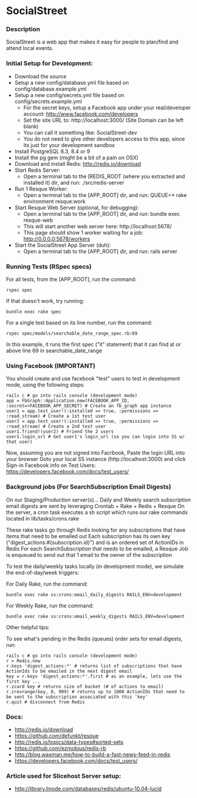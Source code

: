SocialStreet
================

### Description

SocialStreet is a web app that makes it easy for people to plan/find and attend local events.

### Initial Setup for Development:

- Download the source
- Setup a new config/database.yml file based on config/database.example.yml
- Setup a new config/secrets.yml file based on config/secrets.example.yml
  - For the secret keys, setup a Facebook app under your real/developer account: http://www.facebook.com/developers
  - Set the site URL to: http://localhost:3000/ (Site Domain can be left blank)
  - You can call it something like: SocialStreet-dev
  - You do not need to give other developers access to this app, since its just for your development sandbox
- Install PostgreSQL 8.3, 8.4 or 9
- Install the pg gem (might be a bit of a pain on OSX)
- Download and install Redis: http://redis.io/download
- Start Redis Server:
  - Open a terminal tab to the [REDIS_ROOT (where you extracted and installed it) dir, and run: ./src/redis-server
- Run 1 Resque Worker:
  - Open a terminal tab to the [APP_ROOT] dir, and run: QUEUE=* rake environment resque:work
- Start Resque Web Server (optional, for debugging):
  - Open a terminal tab to the [APP_ROOT] dir, and run: bundle exec resque-web
  - This will start another web server here: http://localhost:5678/
  - This page should show 1 worker waiting for a job: http://0.0.0.0:5678/workers
- Start the SocialStreet App Server (duh):
  - Open a terminal tab to the [APP_ROOT] dir, and run: rails server

### Running Tests (RSpec specs)

For all tests, from the [APP_ROOT], run the command:

    rspec spec

If that doesn't work, try running:

    bundle exec rake spec

For a single test based on its line number, run the command: 

    rspec spec/models/searchable_date_range_spec.rb:69

In this example, it runs the first spec ("it" statement) that it can find at or above line 69 in searchable_date_range

### Using Facebook (IMPORTANT)

You should create and use facebook "test" users to test in development mode, using the following steps:

    rails c # go into rails console (development mode)
    app = FbGraph::Application.new(FACEBOOK_APP_ID, :secret=>FACEBOOK_APP_SECRET) # Create an fb_graph app instance
    user1 = app.test_user!(:installed => true, :permissions => :read_stream) # Create a 1st test user
    user2 = app.test_user!(:installed => true, :permissions => :read_stream) # Create a 2nd test user
    user1.friend!(user2) # Friend the 2 users
    user1.login_url # Get user1's login_url (so you can login into SS w/ that user)

Now, assuming you are not signed into Facrbook, Paste the login URL into your browser
Goto your local SS instance (http://localhost:3000) and click Sign-in
Facebook info on Test Users: https://developers.facebook.com/docs/test_users/

### Background jobs (For SearchSubscription Email Digests)

On our Staging/Production server(s)... Daily and Weekly search subscription email digests are sent by leveraging Crontab + Rake + Redis + Resque
On the server, a cron task executes a sh script which runs our rake commands located in lib/tasks/crons.rake

These rake tasks go through Redis looking for any subscriptions that have items that need to be emailed out
Each subscription has its own key ("digest_actions:#{subscription.id}") and is an ordered set of ActionIDs in Redis
For each SearchSubscription that needs to be emailed, a Resque Job is enqueued to send out that 1 email to the owner of the subscription

To test the daily/weekly tasks locally (in development mode), we simulate the end-of-day/week triggers:

For Daily Rake, run the command:

    bundle exec rake ss:crons:email_daily_digests RAILS_ENV=development

For Weekly Rake, run the command:

    bundle exec rake ss:crons:email_weekly_digests RAILS_ENV=development

Other helpful tips:

To see what's pending in the Redis (queues) order sets for email digests, run:

    rails c # go into rails console (development mode)
    r = Redis.new
    r.keys 'digest_actions:*' # returns list of subscriptions that have ActionIds to be emailed in the next digest email
    key = r.keys 'digest_actions:*'.first # as an example, lets use the first key ...
    r.zcard key # returns size of bucket (# of actions to email)
    r.zrevrange(key, 0, 999) # returns up to 1000 ActionIDs that need to be sent to the subscription associated with this 'key'
    r.quit # disconnect from Redis

### Docs:

- http://redis.io/download
- https://github.com/defunkt/resque
- http://redis.io/topics/data-types#sorted-sets
- https://github.com/ezmobius/redis-rb
- http://blog.waxman.me/how-to-build-a-fast-news-feed-in-redis
- https://developers.facebook.com/docs/test_users/

### Article used for Slicehost Server setup:

- http://library.linode.com/databases/redis/ubuntu-10.04-lucid
